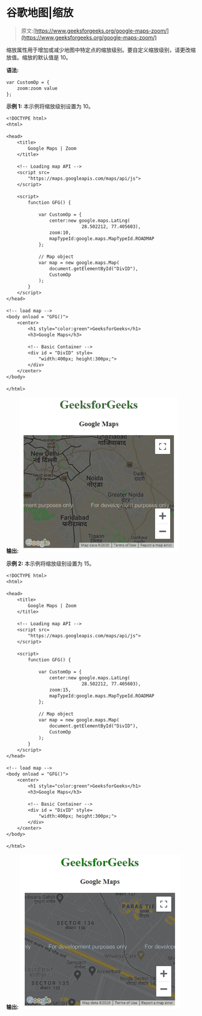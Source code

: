 # 谷歌地图|缩放

> 原文:[https://www.geeksforgeeks.org/google-maps-zoom/](https://www.geeksforgeeks.org/google-maps-zoom/)

缩放属性用于增加或减少地图中特定点的缩放级别。要自定义缩放级别，请更改缩放值。缩放的默认值是 10。

**语法:**

```htmlhtml
var CustomOp = {
    zoom:zoom value
};
```

**示例 1:** 本示例将缩放级别设置为 10。

```htmlhtml
<!DOCTYPE html>
<html>

<head>
    <title>
        Google Maps | Zoom
    </title>

    <!-- Loading map API -->
    <script src=
        "https://maps.googleapis.com/maps/api/js">
    </script>

    <script>
        function GFG() {

            var CustomOp = {
                center:new google.maps.LatLng(
                            28.502212, 77.405603), 
                zoom:10, 
                mapTypeId:google.maps.MapTypeId.ROADMAP
            };

            // Map object
            var map = new google.maps.Map(
                document.getElementById("DivID"),
                CustomOp
            );
        }
    </script>
</head>

<!-- load map -->
<body onload = "GFG()">
    <center>
        <h1 style="color:green">GeeksforGeeks</h1>
        <h3>Google Maps</h3>

        <!-- Basic Container -->
        <div id = "DivID" style=
            "width:400px; height:300px;">
        </div>
    </center>
</body>

</html>
```

**输出:**
![](img/0cd62708b5b1eb1d5273f07abc293fe7.png)

**示例 2:** 本示例将缩放级别设置为 15。

```htmlhtml
<!DOCTYPE html>
<html>

<head>
    <title>
        Google Maps | Zoom
    </title>

    <!-- Loading map API -->
    <script src=
        "https://maps.googleapis.com/maps/api/js">
    </script>

    <script>
        function GFG() {

            var CustomOp = {
                center:new google.maps.LatLng(
                            28.502212, 77.405603), 
                zoom:15, 
                mapTypeId:google.maps.MapTypeId.ROADMAP
            };

            // Map object
            var map = new google.maps.Map(
                document.getElementById("DivID"),
                CustomOp
            );
        }
    </script>
</head>

<!-- load map -->
<body onload = "GFG()">
    <center>
        <h1 style="color:green">GeeksforGeeks</h1>
        <h3>Google Maps</h3>

        <!-- Basic Container -->
        <div id = "DivID" style=
            "width:400px; height:300px;">
        </div>
    </center>
</body>

</html>
```

**输出:**
![](img/5b768f8b71d4fac83e66389274e9a25c.png)